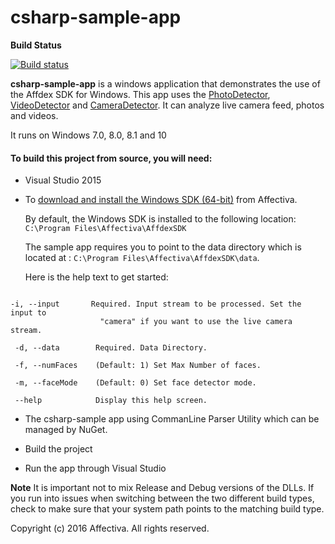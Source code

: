 # csharp-sample-app

**Build Status**

[![Build status](https://ci.appveyor.com/api/projects/status/97yet8bxbbei2hpe?svg=true)](https://ci.appveyor.com/project/umangmehta12/csharp-sample-apps)

**csharp-sample-app** is a windows application that demonstrates the use of the Affdex SDK for Windows. This app uses the [PhotoDetector](http://developer.affectiva.com/pages/platforms/v3_1/windows/classdocs/Affdex/html/1bdd6e83-b415-70d3-5b67-2697a768b717.htm), [VideoDetector](http://developer.affectiva.com/pages/platforms/v3_1/windows/classdocs/Affdex/html/6e4b1996-68bf-4750-439a-731c2be17537.htm) and [CameraDetector](http://developer.affectiva.com/pages/platforms/v3_1/windows/classdocs/Affdex/html/1d7a795f-92f8-e0e5-f48a-79d1d1941091.htm). It can analyze live camera feed, photos and videos.

It runs on Windows 7.0, 8.0, 8.1 and 10

#### To build this project from source, you will need:

*   Visual Studio 2015

*   To [download and install the Windows SDK (64-bit)](http://developer.affectiva.com/downloads) from Affectiva.

    By default, the Windows SDK is installed to the following location: ```C:\Program Files\Affectiva\AffdexSDK```

    The sample app requires you to point to the data directory which is located at : ```C:\Program Files\Affectiva\AffdexSDK\data```.
    
    Here is the help text to get started:

```

-i, --input       Required. Input stream to be processed. Set the input to
                    "camera" if you want to use the live camera stream.

 -d, --data        Required. Data Directory.

 -f, --numFaces    (Default: 1) Set Max Number of faces.

 -m, --faceMode    (Default: 0) Set face detector mode.

 --help            Display this help screen.

```
*   The csharp-sample app using CommanLine Parser Utility which can be managed by NuGet.

*   Build the project

*   Run the app through Visual Studio

**Note** It is important not to mix Release and Debug versions of the DLLs. If you run into issues when switching between the two different build types, check to make sure that your system path points to the matching build type.

Copyright (c) 2016 Affectiva. All rights reserved.
